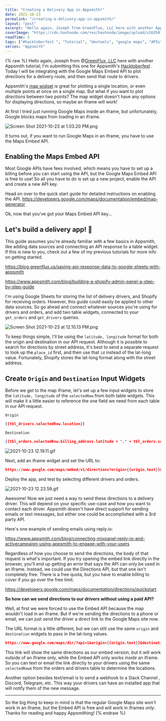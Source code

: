 ```yaml
---
title: "Creating a Delivery App in Appsmith!"
date: 2021-10-23
permalink: "/creating-a-delivery-app-in-appsmith/"
layout: "post"
excerpt: "Hello again, Joseph from GreenFlux, LLC here with another Appsmith tutorial; I'm submitting this one for Appsmith's Hacktoberfest . Today I will be integrating with the Google Maps Embed API to plot directions for a delivery route, and then send that..."
coverImage: "https://cdn.hashnode.com/res/hashnode/image/upload/v1635014605960/3Q7mzGEGk.png"
readTime: 5
tags: ["#hacktoberfest ", "Tutorial", "devtools", "google maps", "APIs"]
series: "Appsmith"
---
```


{% raw %}
Hello again, Joseph from @[GreenFlux, LLC](@greenflux) here with another Appsmith tutorial; I'm submitting this one for Appsmith's [Hacktoberfest](https://www.appsmith.com/blog/all-you-need-to-know-about-the-appsmith-hacktoberfest-2021) . Today I will be integrating with the Google Maps Embed API to plot directions for a delivery route, and then send that route to drivers.

Appsmith's [map widget](https://docs.appsmith.com/setup/instance-configuration/google-maps) is great for plotting a single location, or even multiple points at once on a single map. But what if you want to plot *directions* between two points? The map widget doesn't have any options for displaying directions, so maybe an iframe will work!

At first I tried just running Google Maps inside an iframe, but unfortunately, Google blocks maps from loading in an iframe.

![Screen Shot 2021-10-23 at 1.03.20 PM.png](https://cdn.hashnode.com/res/hashnode/image/upload/v1635008608278/Yy1j1ss2W.png)

It turns out, if you want to run Google Maps in an iframe, you have to use the Maps Embed API.

## Enabling the Maps Embed API

Most Google APIs have fees involved, which means you have to set up a billing before you can start using the API, but the Google Maps Embed API is free to use! So all you have to do is set up a new project, enable the API and create a new API key.

Head on over to the quick start guide for detailed instructions on enabling the API. https://developers.google.com/maps/documentation/embed/map-generator

Ok, now that you've got your Maps Embed API key...

## Let's build a delivery app! 🚙

This guide assumes you're already familiar with a few basics in Appsmith, like adding data sources and connecting an API response to a table widget. If this is new to you, check out a few of my previous tutorials for more info on getting started.

https://blog.greenflux.us/saving-api-response-data-to-google-sheets-with-appsmith

https://www.appsmith.com/blog/building-a-shopify-admin-panel-a-step-by-step-guide

I'm using Google Sheets for storing the list of delivery drivers, and Shopify for receiving orders. However, this guide could easily be applied to other data sources. So go ahead and connect whatever sources you're using for drivers and orders, and add two table widgets, connected to your `get_orders` and `get_drivers` queries.

![Screen Shot 2021-10-23 at 12.10.13 PM.png](https://cdn.hashnode.com/res/hashnode/image/upload/v1635005420049/WsqdsZS4o.png)

To keep things simple, I'll be using the `latitude, longitude` format for both the origin and destination in our API request. Although it is possible to search for directions by street address, it's best to send a separate request to look up the `place_id` first, and then use that `id` instead of the lat-long value. Fortunately, Shopify stores the lat-long format along with the street address.

## Create `Origin` and `Destination` Input Widgets

Before we get to the map iframe, let's set up a few input widgets to store the `latitude, longitude` of the `selectedRow` from both table widgets. This will make it a little easier to reference the one field we need from each table in our API request.

`Origin`

```json
{{tbl_drivers.selectedRow.location}}
```

`Destination`

```json
{{tbl_orders.selectedRow.billing_address.latitude + "," + tbl_orders.selectedRow.billing_address.longitude}}
```

![2021-10-23 12.19.11.gif](https://cdn.hashnode.com/res/hashnode/image/upload/v1635005985071/4ToS9DIo5.gif)

Next, add an iframe widget and set the URL to:

```json
https://www.google.com/maps/embed/v1/directions?origin={{origin.text}}&destination={{destination.text}}&key=YOUR_API_KEY
```

Deploy the app, and test by selecting different drivers and orders.

![2021-10-23 12.23.59.gif](https://cdn.hashnode.com/res/hashnode/image/upload/v1635006289173/bXDS2J7MA.gif)

Awesome! Now we just need a way to send these directions to a delivery driver. This will depend on your specific use-case and how you want to contact each driver. Appsmith doesn't have direct support for sending emails or text messages, but either one could be accomplished with a 3rd party API.

Here's one example of sending emails using reply.io:

https://www.appsmith.com/blog/connecting-mixpanel-reply-io-and-activecampaign-using-appsmith-to-engage-with-your-users

Regardless of how you choose to send the directions, the body of that request is what's important. If you try opening the embed link directly in the browser, you'll end up getting an error that says the API can only be used in an iframe. Instead, we could use the Directions API, but that one isn't completely free. There is a free quota, but you have to enable billing to cover if you go over the free limit.

https://developers.google.com/maps/documentation/directions/quickstart

**So how can we send directions to our drivers without using a paid API?**

Well, at first we were forced to use the Embed API because the map wouldn't load in an iframe. But if we're sending the directions to a phone or email, we can just send the driver a direct link to the Google Maps site now.

The URL format is a little different, but we can still use the same `origin` and `destination` widgets to pass in the lat-long values.

```json
https://www.google.com/maps/dir/?api=1&origin={{origin.text}}&destination={{destination.text}}&travelmode=driving
```

This link will show the same directions as our embed version, but it will work outside of an iframe only, while the Embed API only works *inside* an iframe. So you can text or email the link directly to your drivers using the same `selectedRow`s from the orders and drivers table to determine the locations.

Another option besides text/email is to send a webhook to a Slack Channel , Discord, Telegram, etc. This way your drivers can have an installed app that will notify them of the new message.

---

So the big thing to keep in mind is that the regular Google Maps site *won't* work in an iframe, but the Embed API is free and will work in iframes *only*. Thanks for reading and happy Appsmithing!
{% endraw %}